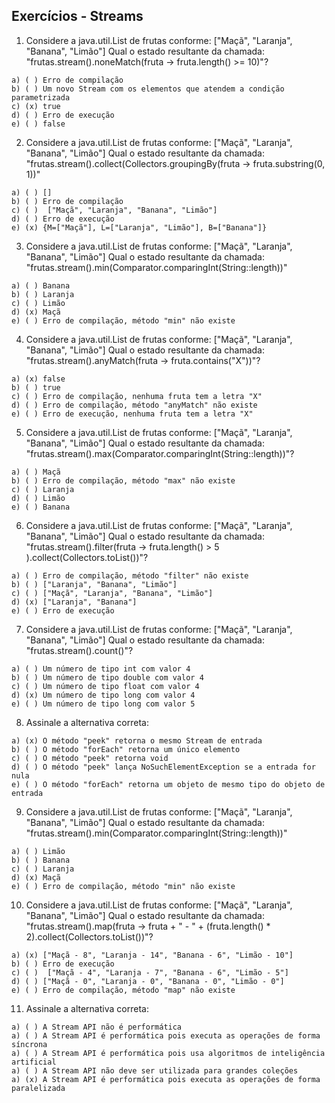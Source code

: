 ## Exercícios - Streams

1) Considere a java.util.List de frutas conforme: ["Maçã", "Laranja", "Banana", "Limão"] Qual o estado resultante da chamada: "frutas.stream().noneMatch(fruta -> fruta.length() >= 10)"?

```
a) ( ) Erro de compilação
b) ( ) Um novo Stream com os elementos que atendem a condição parametrizada
c) (x) true
d) ( ) Erro de execução
e) ( ) false
```

2) Considere a java.util.List de frutas conforme: ["Maçã", "Laranja", "Banana", "Limão"] Qual o estado resultante da chamada: "frutas.stream().collect(Collectors.groupingBy(fruta -> fruta.substring(0, 1))"

```
a) ( ) []
b) ( ) Erro de compilação
c) ( )  ["Maçã", "Laranja", "Banana", "Limão"]
d) ( ) Erro de execução
e) (x) {M=["Maçã"], L=["Laranja", "Limão"], B=["Banana"]}
```

3) Considere a java.util.List de frutas conforme: ["Maçã", "Laranja", "Banana", "Limão"] Qual o estado resultante da chamada: "frutas.stream().min(Comparator.comparingInt(String::length))"

```
a) ( ) Banana
b) ( ) Laranja
c) ( ) Limão
d) (x) Maçã
e) ( ) Erro de compilação, método "min" não existe
```

4) Considere a java.util.List de frutas conforme: ["Maçã", "Laranja", "Banana", "Limão"] Qual o estado resultante da chamada: "frutas.stream().anyMatch(fruta -> fruta.contains("X"))"?

```
a) (x) false
b) ( ) true
c) ( ) Erro de compilação, nenhuma fruta tem a letra "X"
d) ( ) Erro de compilação, método "anyMatch" não existe
e) ( ) Erro de execução, nenhuma fruta tem a letra "X"
```

5) Considere a java.util.List de frutas conforme: ["Maçã", "Laranja", "Banana", "Limão"] Qual o estado resultante da chamada: "frutas.stream().max(Comparator.comparingInt(String::length))"?

```
a) ( ) Maçã
b) ( ) Erro de compilação, método "max" não existe
c) ( ) Laranja
d) ( ) Limão
e) ( ) Banana
```

6) Considere a java.util.List de frutas conforme: ["Maçã", "Laranja", "Banana", "Limão"] Qual o estado resultante da chamada: "frutas.stream().filter(fruta -> fruta.length() > 5 ).collect(Collectors.toList())"?

```
a) ( ) Erro de compilação, método "filter" não existe
b) ( ) ["Laranja", "Banana", "Limão"]
c) ( ) ["Maçã", "Laranja", "Banana", "Limão"]
d) (x) ["Laranja", "Banana"]
e) ( ) Erro de execução
```

7) Considere a java.util.List de frutas conforme: ["Maçã", "Laranja", "Banana", "Limão"] Qual o estado resultante da chamada: "frutas.stream().count()"?

```
a) ( ) Um número de tipo int com valor 4
b) ( ) Um número de tipo double com valor 4
c) ( ) Um número de tipo float com valor 4
d) (x) Um número de tipo long com valor 4
e) ( ) Um número de tipo long com valor 5
```

8) Assinale a alternativa correta:

```
a) (x) O método "peek" retorna o mesmo Stream de entrada
b) ( ) O método "forEach" retorna um único elemento
c) ( ) O método "peek" retorna void
d) ( ) O método "peek" lança NoSuchElementException se a entrada for nula
e) ( ) O método "forEach" retorna um objeto de mesmo tipo do objeto de entrada
```

9) Considere a java.util.List de frutas conforme: ["Maçã", "Laranja", "Banana", "Limão"] Qual o estado resultante da chamada: "frutas.stream().min(Comparator.comparingInt(String::length))"

```
a) ( ) Limão
b) ( ) Banana
c) ( ) Laranja
d) (x) Maçã
e) ( ) Erro de compilação, método "min" não existe
```

10) Considere a java.util.List de frutas conforme: ["Maçã", "Laranja", "Banana", "Limão"] Qual o estado resultante da chamada: "frutas.stream().map(fruta -> fruta + " - " + (fruta.length() * 2).collect(Collectors.toList())"?

```
a) (x) ["Maçã - 8", "Laranja - 14", "Banana - 6", "Limão - 10"]
b) ( ) Erro de execução
c) ( )  ["Maçã - 4", "Laranja - 7", "Banana - 6", "Limão - 5"]
d) ( ) ["Maçã - 0", "Laranja - 0", "Banana - 0", "Limão - 0"]
e) ( ) Erro de compilação, método "map" não existe
```

11) Assinale a alternativa correta:

```
a) ( ) A Stream API não é performática
a) ( ) A Stream API é performática pois executa as operações de forma síncrona
a) ( ) A Stream API é performática pois usa algoritmos de inteligência artificial
a) ( ) A Stream API não deve ser utilizada para grandes coleções
a) (x) A Stream API é performática pois executa as operações de forma paralelizada

```

